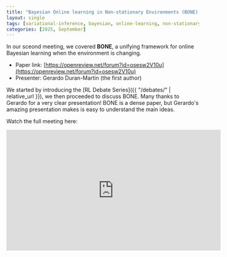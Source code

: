 ```yaml
---
title: "Bayesian Online learning in Non-stationary Environments (BONE) by Duran-Martin et al., 2025"
layout: single
tags: [variational-inference, bayesian, online-learning, non-stationary]
categories: [2025, September]
---
```


In our sceond meeting, we covered **BONE**, a unifying framework for online Bayesian learning when the environment is changing.

- Paper link: [https://openreview.net/forum?id=osesw2V10u](https://openreview.net/forum?id=osesw2V10u)
- Presenter: Gerardo Duran-Martin (the first author)

We started by introducing the [RL Debate Series]({{ "/debates/" | relative_url }}), we then proceeded to discuss BONE. Many thanks to Gerardo for a very clear presentation! BONE is a dense paper, but Gerardo's amazing presentation makes is easy to understand the main ideas.

Watch the full meeting here:

<iframe width="560" height="315" src="https://www.youtube.com/embed/49PPmv9IK0E?si=97Da0jzkOYmgDSLy" title="YouTube video player" frameborder="0" allow="accelerometer; autoplay; clipboard-write; encrypted-media; gyroscope; picture-in-picture; web-share" referrerpolicy="strict-origin-when-cross-origin" allowfullscreen></iframe>
